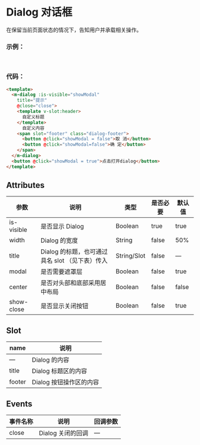 # Dialog 对话框
在保留当前页面状态的情况下，告知用户并承载相关操作。

### 示例：
<br />
<testDialog/>

### 代码：

```html
<template>
  <m-dialog :is-visible="showModal"
    title="提示"
    @close="close">
    <template v-slot:header>
      自定义标题
    </template>
      自定义内容
    <span slot="footer" class="dialog-footer">
      <button @click="showModal = false">取 消</button>
      <button @click="showModal=false">确 定</button>
    </span>
  </m-dialog>
  <button @click="showModal = true">点击打开dialog</button>
</template>
```


## Attributes
|  参数  |  说明  |  类型  |  是否必要  |  默认值  |
|  ----  |  ----  |  ----  |  ----  |  ----  |
| is-visible  | 是否显示 Dialog | Boolean |  true  | true |
| width  | Dialog 的宽度 | String | false | 50% |
| title  | Dialog 的标题，也可通过具名 slot （见下表）传入 | String/Slot | false | — |
| modal  | 是否需要遮罩层 | Boolean | false | true |
| center  | 是否对头部和底部采用居中布局 | Boolean | false | false |
| show-close  | 是否显示关闭按钮 | Boolean | false | true |

## Slot
|  name  |  说明  |
|  ----  |  ----  |
|  —  | Dialog 的内容 |
| title  | Dialog 标题区的内容 |
| footer  | Dialog 按钮操作区的内容 |

## Events
|  事件名称  |  说明  |  回调参数  |
|  ----  |  ----  |  ----  |
| close  | Dialog 关闭的回调 | — |
